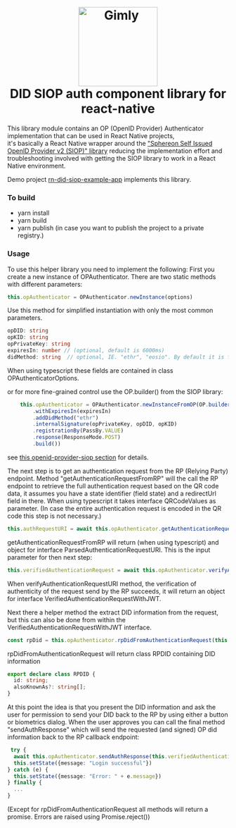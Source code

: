 <h1 align="center">
  <br>
  <a href="https://www.gimly.io/"><img src="https://avatars.githubusercontent.com/u/64525639?s=200&v=4" alt="Gimly" width="180"></a>
  <br>DID SIOP auth component library for react-native 
  <br>
</h1>

This library module contains an OP (OpenID Provider) Authenticator implementation that can be used in React Native projects,  
it's basically a React Native wrapper around the ["Sphereon Self Issued OpenID Provider v2 (SIOP)" library](https://github.com/Sphereon-Opensource/did-auth-siop) 
reducing the implementation effort and troubleshooting involved with getting the SIOP library to work in a React Native environment. 

Demo project [rn-did-siop-example-app](https://github.com/Sphereon-OpenSource/rn-did-siop-example-app) implements this library.

### To build

- yarn install
- yarn build
- yarn publish (in case you want to publish the project to a private registry.)

### Usage
To use this helper library you need to implement the following:
First you create a new instance of OPAuthenticator. There are two static methods with different parameters:
```typescript
this.opAuthenticator = OPAuthenticator.newInstance(options)
```
Use this method for simplified instantiation with only the most common parameters.

````typescript
opDID: string
opKID: string
opPrivateKey: string
expiresIn: number // (optional, default is 6000ms) 
didMethod: string  // optional, IE. "ethr", "eosio". By default it is fetched from the authentication requests did_methods_supported
````
When using typescript these fields are contained in class OPAuthenticatorOptions. 

or for more fine-grained control use the OP.builder() from the SIOP library:
````typescript
    this.opAuthenticator = OPAuthenticator.newInstanceFromOP(OP.builder()
        .withExpiresIn(expiresIn)
        .addDidMethod("ethr")
        .internalSignature(opPrivateKey, opDID, opKID)
        .registrationBy(PassBy.VALUE)
        .response(ResponseMode.POST)
        .build())
````
see [this openid-provider-siop section](https://github.com/Sphereon-Opensource/did-auth-siop#openid-provider-siop) for details.

The next step is to get an authentication request from the RP (Relying Party) endpoint. Method "getAuthenticationRequestFromRP" will the call the RP endpoint to 
retrieve the full authentication request based on the QR code data, it assumes you have a state identifier 
(field state) and a redirectUrl field in there. When using typescript it takes interface QRCodeValues as parameter.
(In case the entire authentication request is encoded in the QR code this step is not necessary.)

````typescript
this.authRequestURI = await this.opAuthenticator.getAuthenticationRequestFromRP(qrContent as QRCodeValues)
````
getAuthenticationRequestFromRP will return (when using typescript) and object for interface ParsedAuthenticationRequestURI. This is the input parameter for then next step:

````typescript
this.verifiedAuthenticationRequest = await this.opAuthenticator.verifyAuthenticationRequestURI(this.authRequestURI)
````

When verifyAuthenticationRequestURI method, the verification of authenticity of the request send by the RP succeeds, 
it will return an object for interface VerifiedAuthenticationRequestWithJWT.

Next there a helper method the extract DID information from the request, but this can also be done from within the VerifiedAuthenticationRequestWithJWT interface.

````typescript
const rpDid = this.opAuthenticator.rpDidFromAuthenticationRequest(this.verifiedAuthenticationRequest)
````
rpDidFromAuthenticationRequest will return class RPDID containing DID information

````typescript
export declare class RPDID {
  id: string;
  alsoKnownAs?: string[];
}
````

At this point the idea is that you present the DID information and ask the user for permission to send your DID back to the RP by using either a button or biometrics dialog.
When the user approves you can call the final method "sendAuthResponse" which will send the requested (and signed) OP did information back to the RP callback endpoint:
````typescript
 try {
  await this.opAuthenticator.sendAuthResponse(this.verifiedAuthenticationRequest as VerifiedAuthenticationRequestWithJWT)
  this.setState({message: "Login successful"})
} catch (e) {
  this.setState({message: "Error: " + e.message})
} finally {
  ...
}
````
(Except for rpDidFromAuthenticationRequest all methods will return a promise. Errors are raised using Promise.reject())
